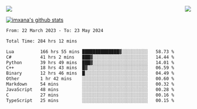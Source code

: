<p>
  <a href="https://count.getloli.com/"><img src="https://count.getloli.com/get/@xana.readme?theme=moebooru-h"></a>
  <img src="https://weather-icon.journeyad.repl.co/@hangzhou?v=1" align="right">
</p>


<a href="https://github.com/imxana"><img align="center" src="https://github-readme-stats.vercel.app/api?username=imxana&show_icons=true&include_all_commits=true&hide_border=tru&custom_title=imxana%27s%20Github%20Stats" alt="imxana's github stats" /></a> 

<!--START_SECTION:waka-->

```txt
From: 22 March 2023 - To: 23 May 2024

Total Time: 284 hrs 12 mins

Lua          166 hrs 55 mins ██████████████▓░░░░░░░░░░   58.73 %
C#           41 hrs 2 mins   ███▓░░░░░░░░░░░░░░░░░░░░░   14.44 %
Python       39 hrs 49 mins  ███▓░░░░░░░░░░░░░░░░░░░░░   14.01 %
C++          18 hrs 43 mins  █▓░░░░░░░░░░░░░░░░░░░░░░░   06.59 %
Binary       12 hrs 46 mins  █░░░░░░░░░░░░░░░░░░░░░░░░   04.49 %
Other        1 hr 42 mins    ░░░░░░░░░░░░░░░░░░░░░░░░░   00.60 %
Markdown     54 mins         ░░░░░░░░░░░░░░░░░░░░░░░░░   00.32 %
JavaScript   48 mins         ░░░░░░░░░░░░░░░░░░░░░░░░░   00.28 %
C            27 mins         ░░░░░░░░░░░░░░░░░░░░░░░░░   00.16 %
TypeScript   25 mins         ░░░░░░░░░░░░░░░░░░░░░░░░░   00.15 %
```

<!--END_SECTION:waka-->
